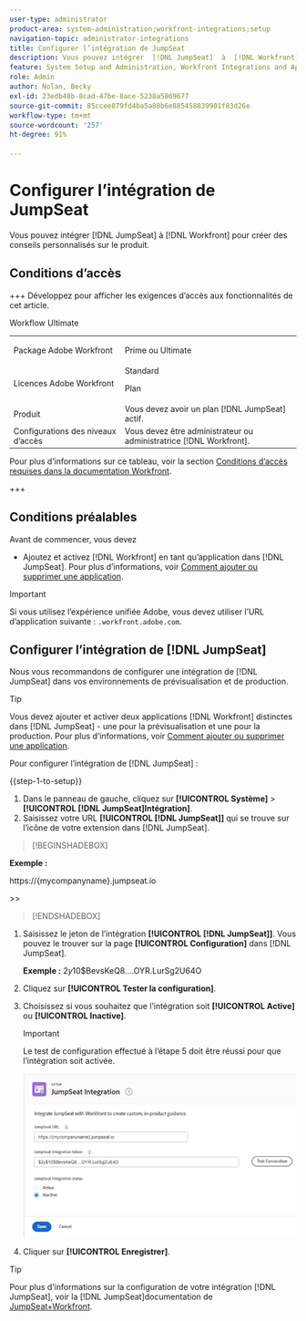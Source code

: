 ```yaml
---
user-type: administrator
product-area: system-administration;workfront-integrations;setup
navigation-topic: administrator-integrations
title: Configurer l’intégration de JumpSeat
description: Vous pouvez intégrer  [!DNL JumpSeat]  à  [!DNL Workfront]  pour créer des conseils personnalisés sur le produit.
feature: System Setup and Administration, Workfront Integrations and Apps
role: Admin
author: Nolan, Becky
exl-id: 23edb48b-8cad-47be-8ace-5238a5869677
source-git-commit: 85ccee879fd4ba5a80b6e885458839901f83d26e
workflow-type: tm+mt
source-wordcount: '257'
ht-degree: 91%

---
```


# Configurer l’intégration de JumpSeat

Vous pouvez intégrer [!DNL JumpSeat] à [!DNL Workfront] pour créer des conseils personnalisés sur le produit.

## Conditions d’accès

+++ Développez pour afficher les exigences d’accès aux fonctionnalités de cet article.

<table>
  <tr>
   <td>Package Adobe Workfront
   </td>
    <p>Workflow Ultimate</p>
   <td> <p>Prime ou Ultimate</p>
   </td>
  </tr>
    <tr>
   <td>Licences Adobe Workfront
   </td>
   <td>Standard
   <p>Plan</p>
   </td>
  </tr>
  </tr>
  <tr>
   <td>Produit
   </td>
   <td>Vous devez avoir un plan [!DNL JumpSeat] actif.
   </td>
  </tr>
   <tr>
   <td>Configurations des niveaux d’accès
   </td>
   <td>Vous devez être administrateur ou administratrice [!DNL Workfront].
   </td>
  </tr>
</table>

Pour plus d’informations sur ce tableau, voir la section [Conditions d’accès requises dans la documentation Workfront](/help/quicksilver/administration-and-setup/add-users/access-levels-and-object-permissions/access-level-requirements-in-documentation.md).

+++

## Conditions préalables

Avant de commencer, vous devez

* Ajoutez et activez [!DNL Workfront] en tant qu’application dans [!DNL JumpSeat]. Pour plus d’informations, voir [Comment ajouter ou supprimer une application](https://support.jumpseat.io/article/how-to-add-an-application/).

>[!IMPORTANT]
>
>Si vous utilisez l’expérience unifiée Adobe, vous devez utiliser l’URL d’application suivante : `.workfront.adobe.com`.



## Configurer l’intégration de [!DNL JumpSeat]

Nous vous recommandons de configurer une intégration de [!DNL JumpSeat] dans vos environnements de prévisualisation et de production.

>[!TIP]
>
>Vous devez ajouter et activer deux applications [!DNL Workfront] distinctes dans [!DNL JumpSeat] - une pour la prévisualisation et une pour la production. Pour plus d’informations, voir [Comment ajouter ou supprimer une application](https://support.jumpseat.io/article/how-to-add-an-application/).

Pour configurer l’intégration de [!DNL JumpSeat] :

{{step-1-to-setup}}

1. Dans le panneau de gauche, cliquez sur **[!UICONTROL Système]** > **[!UICONTROL [!DNL JumpSeat]Intégration]**.
1. Saisissez votre URL **[!UICONTROL [!DNL JumpSeat]]** qui se trouve sur l’icône de votre extension dans [!DNL JumpSeat].

>[!BEGINSHADEBOX]

**Exemple :**

https://{mycompanyname}.jumpseat.io

&#x200B;>>

>[!ENDSHADEBOX]

1. Saisissez le jeton de l’intégration **[!UICONTROL [!DNL JumpSeat]]**. Vous pouvez le trouver sur la page **[!UICONTROL Configuration]** dans [!DNL JumpSeat].

   **Exemple :** $2y$10$BevsKeQ8....OYR.LurSg2U64O

1. Cliquez sur **[!UICONTROL Tester la configuration]**.
1. Choisissez si vous souhaitez que l’intégration soit **[!UICONTROL Active]** ou **[!UICONTROL Inactive]**.

   >[!IMPORTANT]
   >
   >Le test de configuration effectué à l’étape 5 doit être réussi pour que l’intégration soit activée.

   ![Page d’intégration de JumpSeat](assets/jumpseat-integration-page.png)

1. Cliquer sur **[!UICONTROL Enregistrer]**.

>[!TIP]
>
>Pour plus d’informations sur la configuration de votre intégration [!DNL JumpSeat], voir la [!DNL JumpSeat]documentation de [JumpSeat+Workfront](https://jumpseat.io/landing-page/jumpseat-workfront/).
